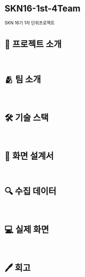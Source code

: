 # SKN16-1st-4Team
SKN 16기 1차 단위프로젝트
<br>
# 📌 프로젝트 소개
<br>

# 🫂 팀 소개
<br>


# 🛠 기술 스택
<br>


# 📄 화면 설계서
<br>


# 🔍 수집 데이터
<br>

# 💻 실제 화면
<br>

# 🖊 회고
<br>
